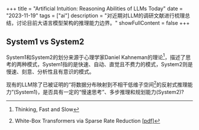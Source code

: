+++
title = "Artificial Intuition: Reasoning Abilities of LLMs Today"
date = "2023-11-19"
tags = ["ai"]
description = "对近期对LLM的调研文献进行梳理总结，讨论目前大语言模型架构的推理能力边界。"
showFullContent = false
+++

## System1 vs System2
System1和System2的划分来源于心理学家Daniel Kahneman的理论[^8]，描述了思考的两种模式，System1指的是快速、自动、直觉且不费力的模式，System2则是慢速、刻意、分析性且有意识的模式。

现有的LLM除了已被证明的“将数据分布映射到不相干低维子空间[^7]的反射式推理能力”(System1)，是否具有一定的“慢速思考”、多步推理和规划能力(System2)?

[^1]: A Survey on Hallucination in Large Language Models: Principles, Taxonomy, Challenges, and Open Questions [[pdf]](https://arxiv.org/pdf/2311.05232.pdf) 
[^2]: Language Models can be Logical Solvers [[pdf]](https://arxiv.org/pdf/2311.06158.pdf)
[^3]: Large Language Models Cannot Self-Correct Reasoning Yet [[pdf]](https://arxiv.org/pdf/2310.01798.pdf)
[^4]: Can Large Language Models Infer Causation from Correlation?[[pdf]](https://arxiv.org/pdf/2306.05836.pdf)
[^5]: Can Large Language Models Really Improve by Self-critiquing Their Own Plans? [[pdf]](https://arxiv.org/pdf/2310.08118.pdf)
[^6]: GPT-4 Doesn't Know It's Wrong: An Analysis of Iterative Prompting for Reasoning Problems [[pdf]](https://arxiv.org/pdf/2310.12397.pdf)
[^7]: White-Box Transformers via Sparse Rate Reduction [[pdf]](https://arxiv.org/pdf/2306.01129.pdf)
[^8]: Thinking, Fast and Slow
